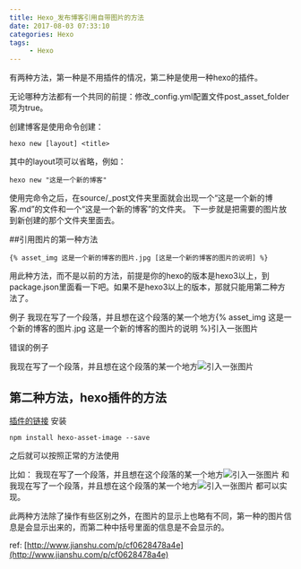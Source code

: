 ```yaml
---
title: Hexo_发布博客引用自带图片的方法
date: 2017-08-03 07:33:10
categories: Hexo
tags:
     - Hexo
---
```


有两种方法，第一种是不用插件的情况，第二种是使用一种hexo的插件。

无论哪种方法都有一个共同的前提：修改_config.yml配置文件post_asset_folder项为true。

创建博客是使用命令创建：
```
hexo new [layout] <title>
```
其中的layout项可以省略，例如：
```
hexo new "这是一个新的博客"
```
使用完命令之后，在source/_post文件夹里面就会出现一个“这是一个新的博客.md”的文件和一个“这是一个新的博客”的文件夹。
下一步就是把需要的图片放到新创建的那个文件夹里面去。

##引用图片的第一种方法
```
{% asset_img 这是一个新的博客的图片.jpg [这是一个新的博客的图片的说明] %}
```
用此种方法，而不是以前的![]()方法，前提是你的hexo的版本是hexo3以上，到package.json里面看一下吧。如果不是hexo3以上的版本，那就只能用第二种方法了。

例子
我现在写了一个段落，并且想在这个段落的某一个地方{% asset_img 这是一个新的博客的图片.jpg 这是一个新的博客的图片的说明 %}引入一张图片

错误的例子

我现在写了一个段落，并且想在这个段落的某一个地方![](这是一个新的博客的图片.jpg)引入一张图片

## 第二种方法，hexo插件的方法

[插件的链接](https://github.com/CodeFalling/hexo-asset-image)
安装
```
npm install hexo-asset-image --save
```
之后就可以按照正常的方法使用

比如：
我现在写了一个段落，并且想在这个段落的某一个地方![](这是一个新的博客/这是一个新的博客的图片.jpg)引入一张图片
和
我现在写了一个段落，并且想在这个段落的某一个地方![](这是一个新的博客的图片.jpg)引入一张图片
都可以实现。

此两种方法除了操作有些区别之外，在图片的显示上也略有不同，第一种的图片信息是会显示出来的，而第二种中括号里面的信息是不会显示的。

ref:
[http://www.jianshu.com/p/cf0628478a4e](http://www.jianshu.com/p/cf0628478a4e)
